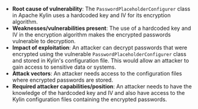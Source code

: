 - **Root cause of vulnerability**: The `PasswordPlaceholderConfigurer` class in Apache Kylin uses a hardcoded key and IV for its encryption algorithm.
- **Weaknesses/vulnerabilities present**: The use of a hardcoded key and IV in the encryption algorithm makes the encrypted passwords vulnerable to decryption.
- **Impact of exploitation**: An attacker can decrypt passwords that were encrypted using the vulnerable `PasswordPlaceholderConfigurer` class and stored in Kylin's configuration file. This would allow an attacker to gain access to sensitive data or systems.
- **Attack vectors**: An attacker needs access to the configuration files where encrypted passwords are stored.
- **Required attacker capabilities/position**: An attacker needs to have the knowledge of the hardcoded key and IV and also have access to the Kylin configuration files containing the encrypted passwords.